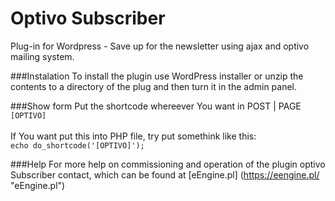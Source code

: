 # Optivo Subscriber
Plug-in for Wordpress - Save up for the newsletter using ajax and optivo mailing system.

###Instalation
To install the plugin use WordPress installer or unzip the contents to a directory of the plug and then turn it in the admin panel.

###Show form
Put the shortcode whereever You want in POST | PAGE<br>
``` [OPTIVO] ```<br><br>
If You want put this into PHP file, try put somethink like this:<br>
```echo do_shortcode('[OPTIVO]');```

###Help
For more help on commissioning and operation of the plugin optivo Subscriber contact, which can be found at [eEngine.pl] (https://eengine.pl/ "eEngine.pl") 
